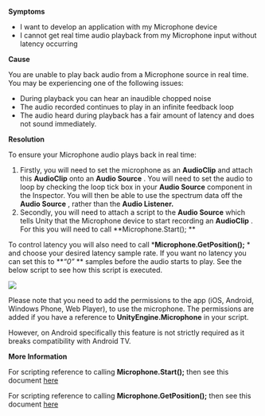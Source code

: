 
        

**Symptoms** 

*   I want to develop an application with my Microphone device
*   I cannot get real time audio playback from my Microphone input without latency occurring

**Cause** 

You are unable to play back audio from a Microphone source in real time. You may be experiencing one of the following issues:

*   During playback you can hear an inaudible chopped noise
*   The audio recorded continues to play in an infinite feedback loop
*   The audio heard during playback has a fair amount of latency and does not sound immediately.

**Resolution** 

To ensure your Microphone audio plays back in real time:

1.  Firstly, you will need to set the microphone as an  **AudioClip**  and attach this  **AudioClip**  onto an  **Audio Source** . You will need to set the audio to loop by checking the loop tick box in your  **Audio Source**  component in the Inspector. You will then be able to use the spectrum data off the  **Audio Source** , rather than the  **Audio Listener.** 
2.  Secondly, you will need to attach a script to the  **Audio Source**  which tells Unity that the Microphone device to start recording an  **AudioClip** . For this you will need to call  **Microphone.Start(); ** 

To control latency you will also need to call ***Microphone.GetPosition();** * and choose your desired latency sample rate. If you want no latency you can set this to ***“0”* ** samples before the audio starts to play. See the below script to see how this script is executed.

![](/hc/en-us/article_attachments/201975443/4.png)

Please note that you need to add the permissions to the app (iOS, Android, Windows Phone, Web Player), to use the microphone. The permissions are added if you have a reference to **UnityEngine.Microphone** in your script.

However, on Android specifically this feature is not strictly required as it breaks compatibility with Android TV.

**More Information** 

For scripting reference to calling **Microphone.Start();** then see this document [here](http://docs.unity3d.com/ScriptReference/Microphone.Start.html)

For scripting reference to calling **Microphone.GetPosition();** then see this document [here](http://docs.unity3d.com/ScriptReference/Microphone.GetPosition.html)

      